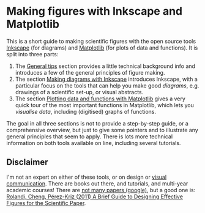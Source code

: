 # Making figures with Inkscape and Matplotlib

This is a short guide to making scientific figures with the open source tools [Inkscape](https://inkscape.org/) (for diagrams) and [Matplotlib](https://matplotlib.org/) (for plots of data and functions).
It is split into three parts:

1. The [General tips](./1-general-tips.md) section provides a little technical background info and introduces a few of the general principles of figure making.
2. The section [Making diagrams with Inkscape](./2-making-diagrams-with-inkscape.md) introduces Inkscape, with a particular focus on the tools that can help you make good _diagrams_, e.g. drawings of a scientific set-up, or visual abstracts.
3. The section [Plotting data and functions with Matplotlib](./3-plotting-with-matplotlib.ipynb) gives a very quick tour of the most important functions in Matplotlib, which lets you _visualise data_, including (digitised) graphs of functions.

The goal in all three sections is not to provide a step-by-step guide, or a comprehensive overview, but just to give some pointers and to illustrate any general principles that seem to apply.
There is lots more technical information on both tools available on line, including several tutorials.

## Disclaimer

I'm not an expert on either of these tools, or on design or [visual communication](https://en.wikipedia.org/wiki/Visual_communication).
There are books out there, and tutorials, and multi-year academic courses!
There are [not many papers (google)](https://scholar.google.com/scholar?q=scientific+figures), but a good one is: [Rolandi, Cheng, Pérez-Kriz (2011) A Brief Guide to Designing Effective Figures for the Scientific Paper](https://doi.org/10.1002/adma.201102518).


